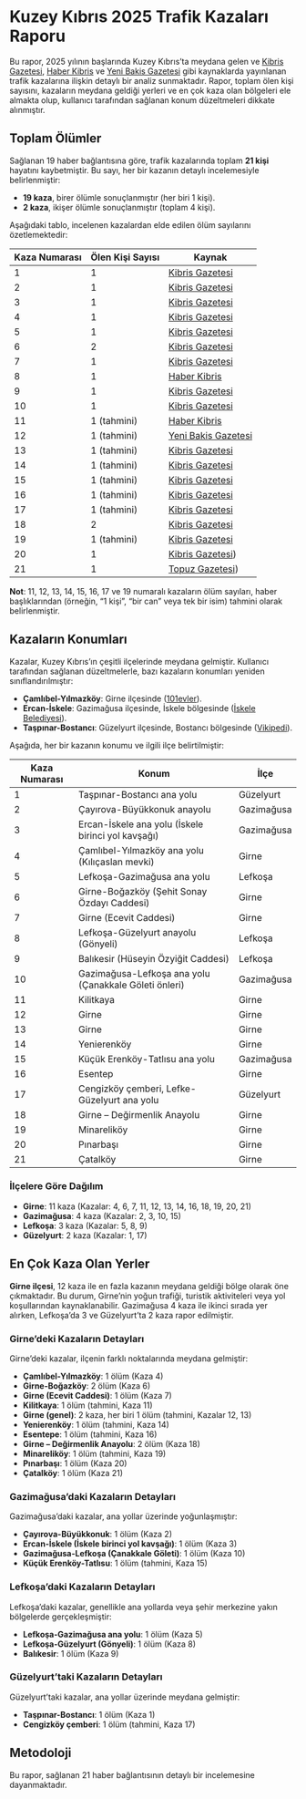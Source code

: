 # Kuzey Kıbrıs 2025 Trafik Kazaları Raporu

Bu rapor, 2025 yılının başlarında Kuzey Kıbrıs’ta meydana gelen ve [Kibris Gazetesi](https://kibrisgazetesi.com/), [Haber Kibris](https://haberkibris.com/) ve [Yeni Bakis Gazetesi](https://yenibakisgazetesi.com/) gibi kaynaklarda yayınlanan trafik kazalarına ilişkin detaylı bir analiz sunmaktadır. Rapor, toplam ölen kişi sayısını, kazaların meydana geldiği yerleri ve en çok kaza olan bölgeleri ele almakta olup, kullanıcı tarafından sağlanan konum düzeltmeleri dikkate alınmıştır.

## Toplam Ölümler

Sağlanan 19 haber bağlantısına göre, trafik kazalarında toplam **21 kişi** hayatını kaybetmiştir. Bu sayı, her bir kazanın detaylı incelemesiyle belirlenmiştir:
- **19 kaza**, birer ölümle sonuçlanmıştır (her biri 1 kişi).
- **2 kaza**, ikişer ölümle sonuçlanmıştır (toplam 4 kişi).

Aşağıdaki tablo, incelenen kazalardan elde edilen ölüm sayılarını özetlemektedir:

| Kaza Numarası | Ölen Kişi Sayısı | Kaynak |
|---------------|------------------|--------|
| 1             | 1                | [Kibris Gazetesi](https://kibrisgazetesi.com/feci-kaza-traktor-devrildi-surucu-hayatini-kaybetti/) |
| 2             | 1                | [Kibris Gazetesi](https://kibrisgazetesi.com/cayirova-buyukkonuk-anayolunda-trafik-kazasi-1-kisi-hayatini-kaybetti/) |
| 3             | 1                | [Kibris Gazetesi](https://kibrisgazetesi.com/iskelede-olumlu-trafik-kazasi-motosiklet-surucusu-hayatini-kaybetti/) |
| 4             | 1                | [Kibris Gazetesi](https://kibrisgazetesi.com/trafik-kazasinda-agir-yaralanmisti-yasam-savasini-kaybetti/) |
| 5             | 1                | [Kibris Gazetesi](https://kibrisgazetesi.com/olumlu-kazada-araci-kullanan-sahis-tespit-edildi-tutuklandi/) |
| 6             | 2                | [Kibris Gazetesi](https://kibrisgazetesi.com/feci-kazada-hayatini-kaybedenlerin-kimligi-aciklandi/) |
| 7             | 1                | [Kibris Gazetesi](https://kibrisgazetesi.com/girnede-feci-carpisma-1-olu/) |
| 8             | 1                | [Haber Kibris](https://haberkibris.com/lefkosa-guzelyurt-anayolunda-feci-kaza-bir-kisi-hayatini-kaybetti-0703-2025-02-09.html) |
| 9             | 1                | [Kibris Gazetesi](https://kibrisgazetesi.com/trafige-bir-can-daha-hamiyet-gorgu-hayatini-kaybetti/) |
| 10            | 1                | [Kibris Gazetesi](https://kibrisgazetesi.com/feci-kaza-iki-aracin-carptigi-yaya-yasamini-yitirdi/) |
| 11            | 1 (tahmini)      | [Haber Kibris](https://haberkibris.com/kilitkayada-olumlu-kaza-1743-2025-03-16.html) |
| 12            | 1 (tahmini)      | [Yeni Bakis Gazetesi](https://yenibakisgazetesi.com/girnede-trafik-kazasi-1-olu-15-yasinda-2-cocuk-agir-yarali/) |
| 13            | 1 (tahmini)      | [Kibris Gazetesi](https://kibrisgazetesi.com/girnede-feci-kaza-arac-yayaya-carpti-1-kisi-hayatini-kaybetti/) |
| 14            | 1 (tahmini)      | [Kibris Gazetesi](https://kibrisgazetesi.com/yenierenkoyde-meydana-gelen-feci-kazada-umut-goksal-sevenlerini-yasa-bogdu/) |
| 15            | 1 (tahmini)      | [Kibris Gazetesi](https://kibrisgazetesi.com/trafige-bir-can-daha-29-yasindaki-genc-yasam-savasini-kaybetti/) |
| 16            | 1 (tahmini)      | [Kibris Gazetesi](https://kibrisgazetesi.com/esentepede-motosiklet-kazasi-mustafa-kemal-batibeniz-hayatini-kaybetti/) |
| 17            | 1 (tahmini)      | [Kibris Gazetesi](https://kibrisgazetesi.com/trafige-bir-can-daha-22-yasindaki-surucu-yasamini-yitirdi/) |
| 18            | 2                | [Kibris Gazetesi](https://kibrisgazetesi.com/feci-kazada-ali-ozarapkoylu-ve-raja-shariq-amin-hayatini-kaybetti/) |
| 19            | 1 (tahmini)      | [Kibris Gazetesi](https://kibrisgazetesi.com/minarelikoydeki-feci-kazada-motosiklette-yolcu-olan-ali-minnos-hayatini-kaybetti/) |
| 20            | 1                | [Kibris Gazetesi](https://kibrisgazetesi.com/pinarbasinda-trafik-kazasi-can-aldi-25-yasindaki-motosiklet-surucusu-hayatini-kaybetti/)) |
| 21            | 1                | [Topuz Gazetesi](https://www.topuzgazetesi.com/trafik-kazasinda-agir-yaralanmisti-motosiklet-surucusu-hayatini-kaybetti)) |


**Not**: 11, 12, 13, 14, 15, 16, 17 ve 19 numaralı kazaların ölüm sayıları, haber başlıklarından (örneğin, “1 kişi”, “bir can” veya tek bir isim) tahmini olarak belirlenmiştir.

## Kazaların Konumları

Kazalar, Kuzey Kıbrıs’ın çeşitli ilçelerinde meydana gelmiştir. Kullanıcı tarafından sağlanan düzeltmelerle, bazı kazaların konumları yeniden sınıflandırılmıştır:
- **Çamlıbel-Yılmazköy**: Girne ilçesinde ([101evler](https://www.101evler.com/)).
- **Ercan-İskele**: Gazimağusa ilçesinde, İskele bölgesinde ([İskele Belediyesi](https://www.iskelebelediyesi.com/en/introducing/northern-cyprus.html)).
- **Taşpınar-Bostancı**: Güzelyurt ilçesinde, Bostancı bölgesinde ([Vikipedi](https://tr.wikipedia.org/wiki/Yukar%C4%B1_Bostanc%C4%B1)).

Aşağıda, her bir kazanın konumu ve ilgili ilçe belirtilmiştir:

| Kaza Numarası | Konum | İlçe |
|---------------|-------|------|
| 1             | Taşpınar-Bostancı ana yolu | Güzelyurt |
| 2             | Çayırova-Büyükkonuk anayolu | Gazimağusa |
| 3             | Ercan-İskele ana yolu (İskele birinci yol kavşağı) | Gazimağusa |
| 4             | Çamlıbel-Yılmazköy ana yolu (Kılıçaslan mevki) | Girne |
| 5             | Lefkoşa-Gazimağusa ana yolu | Lefkoşa |
| 6             | Girne-Boğazköy (Şehit Sonay Özdayı Caddesi) | Girne |
| 7             | Girne (Ecevit Caddesi) | Girne |
| 8             | Lefkoşa-Güzelyurt anayolu (Gönyeli) | Lefkoşa |
| 9             | Balıkesir (Hüseyin Özyiğit Caddesi) | Lefkoşa |
| 10            | Gazimağusa-Lefkoşa ana yolu (Çanakkale Göleti önleri) | Gazimağusa |
| 11            | Kilitkaya | Girne |
| 12            | Girne | Girne |
| 13            | Girne | Girne |
| 14            | Yenierenköy | Girne |
| 15            | Küçük Erenköy-Tatlısu ana yolu | Gazimağusa |
| 16            | Esentep | Girne |
| 17            | Cengizköy çemberi, Lefke-Güzelyurt ana yolu | Güzelyurt |
| 18            | Girne – Değirmenlik Anayolu | Girne |
| 19            | Minareliköy | Girne |
| 20            | Pınarbaşı | Girne |
| 21            | Çatalköy | Girne |


### İlçelere Göre Dağılım
- **Girne**: 11 kaza (Kazalar: 4, 6, 7, 11, 12, 13, 14, 16, 18, 19, 20, 21)
- **Gazimağusa**: 4 kaza (Kazalar: 2, 3, 10, 15)
- **Lefkoşa**: 3 kaza (Kazalar: 5, 8, 9)
- **Güzelyurt**: 2 kaza (Kazalar: 1, 17)

## En Çok Kaza Olan Yerler

**Girne ilçesi**, 12 kaza ile en fazla kazanın meydana geldiği bölge olarak öne çıkmaktadır. Bu durum, Girne’nin yoğun trafiği, turistik aktiviteleri veya yol koşullarından kaynaklanabilir. Gazimağusa 4 kaza ile ikinci sırada yer alırken, Lefkoşa’da 3 ve Güzelyurt’ta 2 kaza rapor edilmiştir.

### Girne’deki Kazaların Detayları
Girne’deki kazalar, ilçenin farklı noktalarında meydana gelmiştir:
- **Çamlıbel-Yılmazköy**: 1 ölüm (Kaza 4)
- **Girne-Boğazköy**: 2 ölüm (Kaza 6)
- **Girne (Ecevit Caddesi)**: 1 ölüm (Kaza 7)
- **Kilitkaya**: 1 ölüm (tahmini, Kaza 11)
- **Girne (genel)**: 2 kaza, her biri 1 ölüm (tahmini, Kazalar 12, 13)
- **Yenierenköy**: 1 ölüm (tahmini, Kaza 14)
- **Esentepe**: 1 ölüm (tahmini, Kaza 16)
- **Girne – Değirmenlik Anayolu**: 2 ölüm (Kaza 18)
- **Minareliköy**: 1 ölüm (tahmini, Kaza 19)
- **Pınarbaşı**: 1 ölüm (Kaza 20)
- **Çatalköy**: 1 ölüm (Kaza 21)

### Gazimağusa’daki Kazaların Detayları
Gazimağusa’daki kazalar, ana yollar üzerinde yoğunlaşmıştır:
- **Çayırova-Büyükkonuk**: 1 ölüm (Kaza 2)
- **Ercan-İskele (İskele birinci yol kavşağı)**: 1 ölüm (Kaza 3)
- **Gazimağusa-Lefkoşa (Çanakkale Göleti)**: 1 ölüm (Kaza 10)
- **Küçük Erenköy-Tatlısu**: 1 ölüm (tahmini, Kaza 15)

### Lefkoşa’daki Kazaların Detayları
Lefkoşa’daki kazalar, genellikle ana yollarda veya şehir merkezine yakın bölgelerde gerçekleşmiştir:
- **Lefkoşa-Gazimağusa ana yolu**: 1 ölüm (Kaza 5)
- **Lefkoşa-Güzelyurt (Gönyeli)**: 1 ölüm (Kaza 8)
- **Balıkesir**: 1 ölüm (Kaza 9)

### Güzelyurt’taki Kazaların Detayları
Güzelyurt’taki kazalar, ana yollar üzerinde meydana gelmiştir:
- **Taşpınar-Bostancı**: 1 ölüm (Kaza 1)
- **Cengizköy çemberi**: 1 ölüm (tahmini, Kaza 17)

## Metodoloji

Bu rapor, sağlanan 21 haber bağlantısının detaylı bir incelemesine dayanmaktadır.
